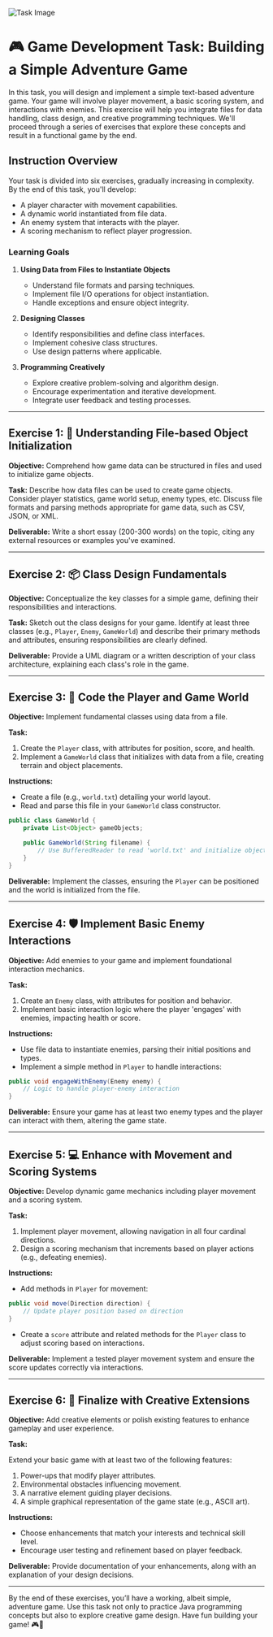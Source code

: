 ![Task Image](https://oaidalleapiprodscus.blob.core.windows.net/private/org-asPC5Skb6EoE1i324HhdGnV1/user-4VyHdJuNDsg3rdcmO7ghXoi2/img-dO4AzSSyD1oUM1Jl5zaPu2IB.png?st=2024-10-31T11%3A33%3A55Z&se=2024-10-31T13%3A33%3A55Z&sp=r&sv=2024-08-04&sr=b&rscd=inline&rsct=image/png&skoid=d505667d-d6c1-4a0a-bac7-5c84a87759f8&sktid=a48cca56-e6da-484e-a814-9c849652bcb3&skt=2024-10-31T01%3A19%3A08Z&ske=2024-11-01T01%3A19%3A08Z&sks=b&skv=2024-08-04&sig=KzXyhMaAbL8Yo6rcXLTcU%2B/wDns8Jai3jGefSRBuGo4%3D)

# 🎮 Game Development Task: Building a Simple Adventure Game

In this task, you will design and implement a simple text-based adventure game. Your game will involve player movement, a basic scoring system, and interactions with enemies. This exercise will help you integrate files for data handling, class design, and creative programming techniques. We'll proceed through a series of exercises that explore these concepts and result in a functional game by the end.

## Instruction Overview

Your task is divided into six exercises, gradually increasing in complexity. By the end of this task, you'll develop:

- A player character with movement capabilities.
- A dynamic world instantiated from file data.
- An enemy system that interacts with the player.
- A scoring mechanism to reflect player progression.

### Learning Goals

1. **Using Data from Files to Instantiate Objects**
   - Understand file formats and parsing techniques.
   - Implement file I/O operations for object instantiation.
   - Handle exceptions and ensure object integrity.

2. **Designing Classes**
   - Identify responsibilities and define class interfaces.
   - Implement cohesive class structures.
   - Use design patterns where applicable.

3. **Programming Creatively**
   - Explore creative problem-solving and algorithm design.
   - Encourage experimentation and iterative development.
   - Integrate user feedback and testing processes.

---

## Exercise 1: 📄 Understanding File-based Object Initialization

**Objective:** Comprehend how game data can be structured in files and used to initialize game objects.

**Task:** Describe how data files can be used to create game objects. Consider player statistics, game world setup, enemy types, etc. Discuss file formats and parsing methods appropriate for game data, such as CSV, JSON, or XML.

**Deliverable:** Write a short essay (200-300 words) on the topic, citing any external resources or examples you've examined.

---

## Exercise 2: 📦 Class Design Fundamentals

**Objective:** Conceptualize the key classes for a simple game, defining their responsibilities and interactions.

**Task:** Sketch out the class designs for your game. Identify at least three classes (e.g., `Player`, `Enemy`, `GameWorld`) and describe their primary methods and attributes, ensuring responsibilities are clearly defined.

**Deliverable:** Provide a UML diagram or a written description of your class architecture, explaining each class's role in the game.

---

## Exercise 3: 📜 Code the Player and Game World

**Objective:** Implement fundamental classes using data from a file.

**Task:** 

1. Create the `Player` class, with attributes for position, score, and health.
2. Implement a `GameWorld` class that initializes with data from a file, creating terrain and object placements.

**Instructions:**

- Create a file (e.g., `world.txt`) detailing your world layout.
- Read and parse this file in your `GameWorld` class constructor.

```java
public class GameWorld {
    private List<Object> gameObjects;

    public GameWorld(String filename) {
        // Use BufferedReader to read 'world.txt' and initialize objects
    }
}
```

**Deliverable:** Implement the classes, ensuring the `Player` can be positioned and the world is initialized from the file.

---

## Exercise 4: 🛡️ Implement Basic Enemy Interactions

**Objective:** Add enemies to your game and implement foundational interaction mechanics.

**Task:** 

1. Create an `Enemy` class, with attributes for position and behavior.
2. Implement basic interaction logic where the player 'engages' with enemies, impacting health or score.

**Instructions:**

- Use file data to instantiate enemies, parsing their initial positions and types.
- Implement a simple method in `Player` to handle interactions:

```java
public void engageWithEnemy(Enemy enemy) {
    // Logic to handle player-enemy interaction
}
```

**Deliverable:** Ensure your game has at least two enemy types and the player can interact with them, altering the game state.

---

## Exercise 5: 💻 Enhance with Movement and Scoring Systems

**Objective:** Develop dynamic game mechanics including player movement and a scoring system.

**Task:**

1. Implement player movement, allowing navigation in all four cardinal directions.
2. Design a scoring mechanism that increments based on player actions (e.g., defeating enemies).

**Instructions:**

- Add methods in `Player` for movement:

```java
public void move(Direction direction) {
    // Update player position based on direction
}
```

- Create a `score` attribute and related methods for the `Player` class to adjust scoring based on interactions.

**Deliverable:** Implement a tested player movement system and ensure the score updates correctly via interactions.

---

## Exercise 6: 🎯 Finalize with Creative Extensions

**Objective:** Add creative elements or polish existing features to enhance gameplay and user experience.

**Task:** 

Extend your basic game with at least two of the following features:

1. Power-ups that modify player attributes.
2. Environmental obstacles influencing movement.
3. A narrative element guiding player decisions.
4. A simple graphical representation of the game state (e.g., ASCII art).

**Instructions:**

- Choose enhancements that match your interests and technical skill level.
- Encourage user testing and refinement based on player feedback.

**Deliverable:** Provide documentation of your enhancements, along with an explanation of your design decisions.

---

By the end of these exercises, you’ll have a working, albeit simple, adventure game. Use this task not only to practice Java programming concepts but also to explore creative game design. Have fun building your game! 🎮👾